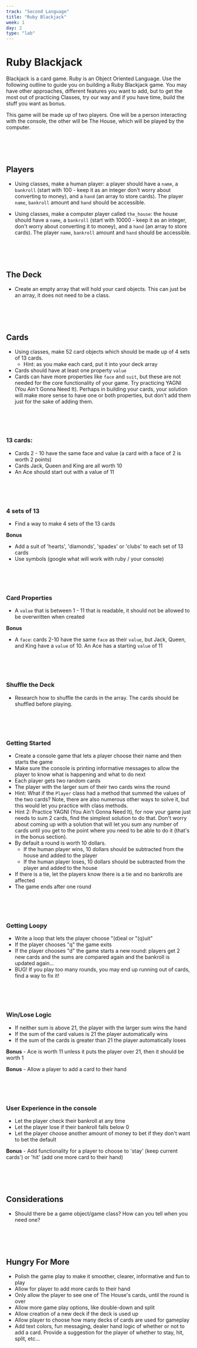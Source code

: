 ```yaml
---
track: "Second Language"
title: "Ruby Blackjack"
week: 1
day: 2
type: "lab"
---
```




# Ruby Blackjack

Blackjack is a card game. Ruby is an Object Oriented Language. Use the following outline to guide you on building a Ruby Blackjack game. You may have other approaches, different features you want to add, but to get the most out of practicing Classes, try our way and if you have time, build the stuff you want as bonus.

This game will be made up of two players. One will be a person interacting with the console, the other will be The House, which will be played by the computer.

<br>
<br>
<br>

## Players

- Using classes, make a human player: a player should have a `name`, a `bankroll` (start with 100 - keep it as an integer don't worry about converting to money), and a `hand` (an array to store cards). The player `name`, `bankroll` amount and `hand` should be accessible.

- Using classes, make a computer player called `the_house`: the house should have a `name`, a `bankroll` (start with 10000 - keep it as an integer, don't worry about converting it to money), and a `hand` (an array to store cards). The player `name`, `bankroll` amount and `hand` should be accessible.

<br>
<br>
<br>


## The Deck
- Create an empty array that will hold your card objects. This can just be an array, it does not need to be a class.


<br>
<br>
<br>


## Cards
- Using classes, make 52 card objects which should be made up of 4 sets of 13 cards.
  - Hint: as you make each card, put it into your deck array
- Cards should have at least one property `value`
- Cards can have more properties like `face` and `suit`, but these are not needed for the core functionality of your game. Try practicing YAGNI (You Ain't Gonna Need It). Perhaps in building your cards, your solution will make more sense to have one or both properties, but don't add them just for the sake of adding them.


<br>
<br>
<br>


### 13 cards:

- Cards 2 - 10 have the same face and value (a card with a face of 2 is worth 2 points)
- Cards Jack, Queen and King are all worth 10
- An Ace should start out with a value of 11


<br>
<br>
<br>


### 4 sets of 13

- Find a way to make 4 sets of the 13 cards

**Bonus**

- Add a suit of 'hearts', 'diamonds', 'spades' or 'clubs' to each set of 13 cards
- Use symbols (google what will work with ruby / your console)


<br>
<br>
<br>


### Card Properties

- A `value` that is between 1 - 11 that is readable, it should not be allowed to be overwritten when created

**Bonus**

- A `face`: cards 2-10 have the same `face` as their `value`, but Jack, Queen, and King have a `value` of 10. An Ace has a starting `value` of 11

<br>
<br>
<br>


### Shuffle the Deck

- Research how to shuffle the cards in the array. The cards should be shuffled before playing.


<br>
<br>
<br>


### Getting Started

- Create a console game that lets a player choose their name and then starts the game
- Make sure the console is printing informative messages to allow the player to know what is happening and what to do next
- Each player gets two random cards
- The player with the larger sum of their two cards wins the round
 - Hint: What if the `Player` class had a method that summed the values of the two cards? Note, there are also numerous other ways to solve it, but this would let you practice with class methods.
 - Hint 2: Practice YAGNI (You Ain't Gonna Need It), for now your game just needs to sum 2 cards, find the simplest solution to do that. Don't worry about coming up with a solution that will let you sum any number of cards until you get to the point where you need to be able to do it (that's in the bonus section).
- By default a round is worth 10 dollars.
  - If the human player wins, 10 dollars should be subtracted from the house and added to the player
  - If the human player loses, 10 dollars should be subtracted from the player and added to the house
- If there is a tie, let the players know there is a tie and no bankrolls are affected
- The game ends after one round


<br>
<br>
<br>


### Getting Loopy

- Write a loop that lets the player choose "(d)eal or "(q)uit"
- If the player chooses "q" the game exits
- If the player chooses "d" the game starts a new round: players get 2 new cards and the sums are compared again and the bankroll is updated again...
- BUG! If you play too many rounds, you may end up running out of cards, find a way to fix it!


<br>
<br>
<br>


### Win/Lose Logic

- If neither sum is above 21, the player with the larger sum wins the hand
- If the sum of the card values is 21 the player automatically wins
- If the sum of the cards is greater than 21 the player automatically loses

**Bonus** - Ace is worth 11 unless it puts the player over 21, then it should be worth 1

**Bonus** - Allow a player to add a card to their hand

<br>
<br>
<br>


### User Experience in the console

- Let the player check their bankroll at any time
- Let the player lose if their bankroll falls below 0
- Let the player choose another amount of money to bet if they don't want to bet the default

**Bonus** - Add functionality for a player to choose to 'stay' (keep current cards') or 'hit' (add one more card to their hand)

<br>
<br>
<br>


## Considerations

- Should there be a game object/game class? How can you tell when you need one?


<br>
<br>
<br>


## Hungry For More
- Polish the game play to make it smoother, clearer, informative and fun to play
- Allow for player to add more cards to their hand
- Only allow the player to see one of The House's cards, until the round is over
- Allow more game play options, like double-down and split
- Allow creation of a new deck if the deck is used up
- Allow player to choose how many decks of cards are used for gameplay
- Add text colors, fun messaging, dealer hand logic of whether or not to add a card. Provide a suggestion for the player of whether to stay, hit, split, etc...